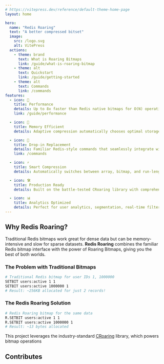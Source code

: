 ```yaml
---
# https://vitepress.dev/reference/default-theme-home-page
layout: home

hero:
  name: "Redis Roaring"
  text: "A better compressed bitset"
  image:
    src: /logo.svg
    alt: VitePress
  actions:
    - theme: brand
      text: What is Roaring Bitmaps
      link: /guide/what-is-roaring-bitmap
    - theme: alt
      text: Quickstart
      link: /guide/getting-started
    - theme: alt
      text: Commands
      link: /commands
features:
  - icon: 🚀
    title: Performance
    details: Up to 8x faster than Redis native bitmaps for O(N) operations while maintaining O(1) performance for single-bit operations.
    link: /guide/performance

  - icon: 💾
    title: Memory Efficient
    details: Adaptive compression automatically chooses optimal storage format, often reducing memory usage by 2-10x compared to uncompressed bitmaps

  - icon: 🔧
    title: Drop-in Replacement
    details: Familiar Redis-style commands that seamlessly integrate with your existing Redis workflow and applications
    link: /commands

  - icon: ⚡
    title: Smart Compression
    details: Automatically switches between array, bitmap, and run-length encoding based on data density for optimal performance

  - icon: 🛠️
    title: Production Ready
    details: Built on the battle-tested CRoaring library with comprehensive test coverage and proven reliability in production environments

  - icon: 📊
    title: Analytics Optimized
    details: Perfect for user analytics, segmentation, real-time filtering, and any application requiring fast set operations on large datasets
---
```


## Why Redis Roaring?

Traditional Redis bitmaps work great for dense data but can be memory-intensive and slow for sparse datasets. **Redis Roaring** combines the familiar Redis bitmap interface with the power of Roaring Bitmaps, giving you the best of both worlds.

### The Problem with Traditional Bitmaps

```bash
# Traditional Redis bitmap for user IDs 1, 1000000
SETBIT users:active 1 1
SETBIT users:active 1000000 1
# Result: ~256KB allocated for just 2 records!
```

### The Redis Roaring Solution

```bash
# Redis Roaring bitmap for the same data
R.SETBIT users:active 1 1
R.SETBIT users:active 1000000 1
# Result: ~13 bytes allocated
```

This project leverages the industry-standard [CRoaring](https://github.com/RoaringBitmap/CRoaring) library, which powers bitmap operations

## Contributes

<TheContributors />
